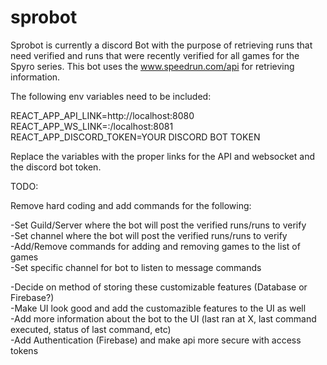 # sprobot

Sprobot is currently a discord Bot with the purpose of retrieving runs that need verified and runs that were recently verified for all games for the Spyro series. This bot uses the www.speedrun.com/api for retrieving information.  

The following env variables need to be included:  

REACT_APP_API_LINK=http://localhost:8080  
REACT_APP_WS_LINK=:/localhost:8081  
REACT_APP_DISCORD_TOKEN=YOUR DISCORD BOT TOKEN  

Replace the variables with the proper links for the API and websocket and the discord bot token.  

TODO:  

Remove hard coding and add commands for the following:  

-Set Guild/Server where the bot will post the verified runs/runs to verify  
-Set channel where the bot will post the verified runs/runs to verify  
-Add/Remove commands for adding and removing games to the list of games  
-Set specific channel for bot to listen to message commands  


-Decide on method of storing these customizable features (Database or Firebase?)  
-Make UI look good and add the customazible features to the UI as well  
-Add more information about the bot to the UI (last ran at X, last command executed, status of last command, etc)  
-Add Authentication (Firebase) and make api more secure with access tokens  




